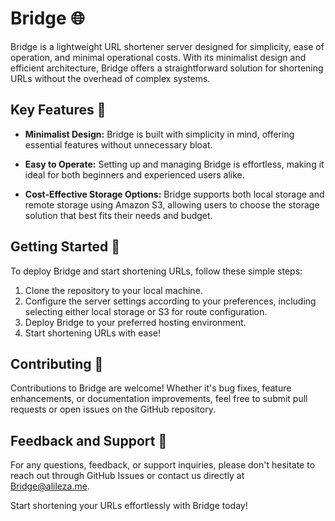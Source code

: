 # Bridge 🌐

Bridge is a lightweight URL shortener server designed for simplicity, ease of operation, and minimal operational costs. With its minimalist design and efficient architecture, Bridge offers a straightforward solution for shortening URLs without the overhead of complex systems.

## Key Features 🔑

- **Minimalist Design:** Bridge is built with simplicity in mind, offering essential features without unnecessary bloat.
  
- **Easy to Operate:** Setting up and managing Bridge is effortless, making it ideal for both beginners and experienced users alike.
  
- **Cost-Effective Storage Options:** Bridge supports both local storage and remote storage using Amazon S3, allowing users to choose the storage solution that best fits their needs and budget.

## Getting Started 🚀

To deploy Bridge and start shortening URLs, follow these simple steps:

1. Clone the repository to your local machine.
2. Configure the server settings according to your preferences, including selecting either local storage or S3 for route configuration.
3. Deploy Bridge to your preferred hosting environment.
4. Start shortening URLs with ease!

## Contributing 🤝

Contributions to Bridge are welcome! Whether it's bug fixes, feature enhancements, or documentation improvements, feel free to submit pull requests or open issues on the GitHub repository.

## Feedback and Support 📧

For any questions, feedback, or support inquiries, please don't hesitate to reach out through GitHub Issues or contact us directly at [Bridge@alileza.me](mailto:Bridge@alileza.me).

Start shortening your URLs effortlessly with Bridge today!
